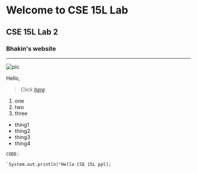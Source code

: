# Welcome to CSE 15L Lab
## CSE 15L Lab 2
### Bhakin's website
---
![pic](https://us.123rf.com/450wm/karpenkoilia/karpenkoilia1608/karpenkoilia160800106/61787008-line-web-concept-for-computer-science-vector-banner-for-education-open-path-.jpg?ver=6)


Hello, 

> *Click* [*here*](https://docs.google.com/document/d/1sXiSGv_YWux8wz8ZctKMK8TPctRMwg88EizUqy-Mbuw/edit#)

1. one
2. two
3. three

- thing1
- thing2
- thing3
- thing4



`CODE:`
```
`System.out.println("Hello CSE 15L ppl);
```




